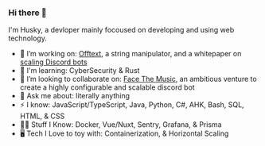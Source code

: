 ### Hi there 👋

I'm Husky, a devloper mainly focoused on developing and using web technology.

* 🔭 I’m working on: [Offtext](https://github.com/Huskydog9988/offtext), a string manipulator, and a whitepaper on [scaling Discord bots](https://github.com/shitcorp/Discord-Bots-At-Scale)
* 🌱 I'm learning: CyberSecurity & Rust
* 👯 I’m looking to collaborate on: [Face The Music](https://github.com/shitcorp/face-the-music), an ambitious venture to create a highly configurable and scalable discord bot
* 💬 Ask me about: literally anything
* ⚡ I know: JavaScript/TypeScript, Java, Python, C#, AHK, Bash, SQL, HTML, & CSS
* 👨‍💻 Stuff I Know: Docker, Vue/Nuxt, Sentry, Grafana, & Prisma
* 🖥 Tech I Love to toy with: Containerization, & Horizontal Scaling
